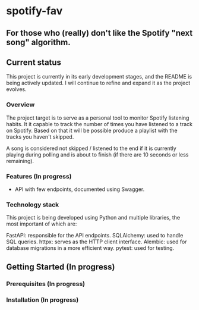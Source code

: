 # spotify-fav
## For those who (really) don't like the Spotify "next song" algorithm.

## Current status

This project is currently in its early development stages, and the README is being actively updated. I will continue to refine and expand it as the project evolves.

### Overview

The project target is to serve as a personal tool to monitor Spotify listening habits.
It it capable to track the number of times you have listened to a track on Spotify.
Based on that it will be possible produce a playlist with the tracks you haven't skipped.

A song is considered not skipped / listened to the end if it is currently playing during polling and is about to finish (if there are 10 seconds or less remaining).

### Features (In progress)

- API with few endpoints, documented using Swagger.

### Technology stack

This project is being developed using Python and multiple libraries, the most important of which are:

FastAPI: responsible for the API endpoints.
SQLAlchemy: used to handle SQL queries.
httpx: serves as the HTTP client interface.
Alembic: used for database migrations in a more efficient way.
pytest: used for testing.

## Getting Started (In progress)

### Prerequisites (In progress)

### Installation (In progress)
